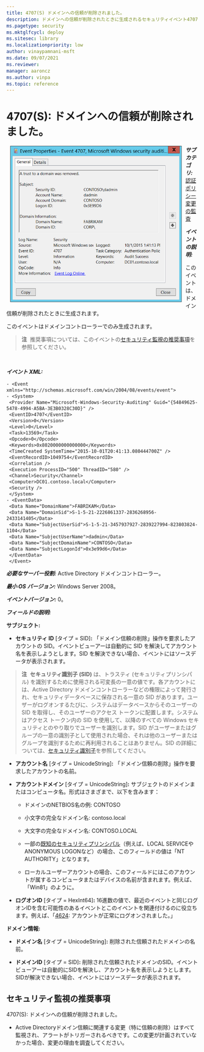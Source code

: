 ```yaml
---
title: 4707(S) ドメインへの信頼が削除されました。
description: ドメインへの信頼が削除されたときに生成されるセキュリティイベント4707(S)について説明します。
ms.pagetype: security
ms.mktglfcycl: deploy
ms.sitesec: library
ms.localizationpriority: low
author: vinaypamnani-msft
ms.date: 09/07/2021
ms.reviewer: 
manager: aaroncz
ms.author: vinpa
ms.topic: reference
---
```


# 4707(S): ドメインへの信頼が削除されました。

<img src="images/event-4707.png" alt="Event 4707 illustration" width="449" height="409" hspace="10" align="left" />

***サブカテゴリ:***&nbsp;[認証ポリシー変更の監査](audit-authentication-policy-change.md)

***イベントの説明:***

このイベントは、ドメイン信頼が削除されたときに生成されます。

このイベントはドメインコントローラーでのみ生成されます。

> **注**&nbsp;&nbsp;推奨事項については、このイベントの[セキュリティ監視の推奨事項](#security-monitoring-recommendations)を参照してください。

<br clear="all">

***イベント XML:***
```
- <Event xmlns="http://schemas.microsoft.com/win/2004/08/events/event">
- <System>
 <Provider Name="Microsoft-Windows-Security-Auditing" Guid="{54849625-5478-4994-A5BA-3E3B0328C30D}" /> 
 <EventID>4707</EventID> 
 <Version>0</Version> 
 <Level>0</Level> 
 <Task>13569</Task> 
 <Opcode>0</Opcode> 
 <Keywords>0x8020000000000000</Keywords> 
 <TimeCreated SystemTime="2015-10-01T20:41:13.080444700Z" /> 
 <EventRecordID>1049754</EventRecordID> 
 <Correlation /> 
 <Execution ProcessID="500" ThreadID="580" /> 
 <Channel>Security</Channel> 
 <Computer>DC01.contoso.local</Computer> 
 <Security /> 
 </System>
- <EventData>
 <Data Name="DomainName">FABRIKAM</Data> 
 <Data Name="DomainSid">S-1-5-21-2226861337-2836268956-2433141405</Data> 
 <Data Name="SubjectUserSid">S-1-5-21-3457937927-2839227994-823803824-1104</Data> 
 <Data Name="SubjectUserName">dadmin</Data> 
 <Data Name="SubjectDomainName">CONTOSO</Data> 
 <Data Name="SubjectLogonId">0x3e99d6</Data> 
 </EventData>
 </Event>

```

***必要なサーバー役割:*** Active Directory ドメインコントローラー。

***最小 OS バージョン:*** Windows Server 2008。

***イベントバージョン:*** 0。

***フィールドの説明:***

**サブジェクト:**

-   **セキュリティ ID** \[タイプ = SID\]**:** 「ドメイン信頼の削除」操作を要求したアカウントの SID。イベントビューアーは自動的に SID を解決してアカウント名を表示しようとします。SID を解決できない場合、イベントにはソースデータが表示されます。

> **注**&nbsp;&nbsp;**セキュリティ識別子 (SID)** は、トラスティ (セキュリティプリンシパル) を識別するために使用される可変長の一意の値です。各アカウントには、Active Directory ドメインコントローラーなどの権限によって発行され、セキュリティデータベースに保存される一意の SID があります。ユーザーがログオンするたびに、システムはデータベースからそのユーザーの SID を取得し、そのユーザーのアクセス トークンに配置します。システムはアクセス トークン内の SID を使用して、以降のすべての Windows セキュリティとのやり取りでユーザーを識別します。SID がユーザーまたはグループの一意の識別子として使用された場合、それは他のユーザーまたはグループを識別するために再利用されることはありません。SID の詳細については、[セキュリティ識別子](/windows/access-protection/access-control/security-identifiers)を参照してください。

-   **アカウント名** \[タイプ = UnicodeString\]**:** 「ドメイン信頼の削除」操作を要求したアカウントの名前。

-   **アカウントドメイン** \[タイプ = UnicodeString\]**:** サブジェクトのドメインまたはコンピュータ名。形式はさまざまで、以下を含みます：

    -   ドメインのNETBIOS名の例: CONTOSO

    -   小文字の完全なドメイン名: contoso.local

    -   大文字の完全なドメイン名: CONTOSO.LOCAL

    -   一部の[既知のセキュリティプリンシパル](/windows/security/identity-protection/access-control/security-identifiers)（例えば、LOCAL SERVICEやANONYMOUS LOGONなど）の場合、このフィールドの値は「NT AUTHORITY」となります。

    -   ローカルユーザーアカウントの場合、このフィールドにはこのアカウントが属するコンピュータまたはデバイスの名前が含まれます。例えば、「Win81」のように。

-   **ログオンID** \[タイプ = HexInt64\]**:** 16進数の値で、最近のイベントと同じログオンIDを含む可能性のあるイベントとこのイベントを関連付けるのに役立ちます。例えば、「[4624](event-4624.md): アカウントが正常にログオンされました。」

**ドメイン情報:**

-   **ドメイン名** \[タイプ = UnicodeString\]**:** 削除された信頼されたドメインの名前。

-   **ドメインID** \[タイプ = SID\]**:** 削除された信頼されたドメインのSID。イベントビューアーは自動的にSIDを解決し、アカウント名を表示しようとします。SIDが解決できない場合、イベントにはソースデータが表示されます。

## セキュリティ監視の推奨事項

4707(S): ドメインへの信頼が削除されました。

-   Active Directoryドメイン信頼に関連する変更（特に信頼の削除）はすべて監視され、アラートがトリガーされるべきです。この変更が計画されていなかった場合、変更の理由を調査してください。
